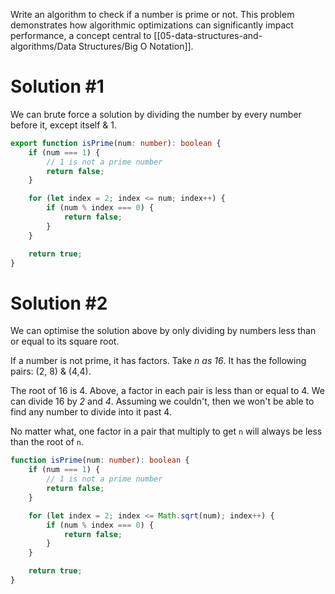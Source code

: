 Write an algorithm to check if a number is prime or not. This problem demonstrates how algorithmic optimizations can significantly impact performance, a concept central to [[05-data-structures-and-algorithms/Data Structures/Big O Notation]].
# Solution #1
We can brute force a solution by dividing the number by every number before it, except itself & 1.
```ts
export function isPrime(num: number): boolean {
    if (num === 1) {
        // 1 is not a prime number
        return false;
    }

    for (let index = 2; index <= num; index++) {
        if (num % index === 0) {
            return false;
        }
    }

    return true;
}
```
# Solution #2
We can optimise the solution above by only dividing by numbers less than or equal to its square root.

If a number is not prime, it has factors. Take *n as 16*. It has the following pairs: (2, 8) & (4,4).

The root of 16 is 4. Above, a factor in each pair is less than or equal to 4. We can divide 16 by *2* and *4*. Assuming we couldn't, then we won't be able to find any number to divide into it past 4.

No matter what, one factor in a pair that multiply to get `n` will always be less than the root of `n`.

```ts
function isPrime(num: number): boolean {
    if (num === 1) {
        // 1 is not a prime number
        return false;
    }

    for (let index = 2; index <= Math.sqrt(num); index++) {
        if (num % index === 0) {
            return false;
        }
    }

    return true;
}
```
